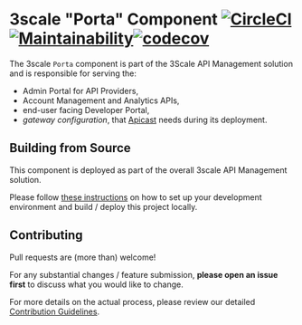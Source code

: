# 3scale "Porta" Component [![CircleCI](https://circleci.com/gh/3scale/porta.svg?style=svg)](https://circleci.com/gh/3scale/porta)[![Maintainability](https://api.codeclimate.com/v1/badges/1fe7e330e8507ea893be/maintainability)](https://codeclimate.com/github/3scale/porta/maintainability)[![codecov](https://codecov.io/gh/3scale/porta/branch/master/graph/badge.svg)](https://codecov.io/gh/3scale/porta)

The 3scale `Porta` component is part of the 3Scale API Management solution and is responsible for serving the:

* Admin Portal for API Providers,
* Account Management and Analytics APIs,
* end-user facing Developer Portal,
* _gateway configuration_, that [Apicast](https://github.com/3scale/apicast) needs during its deployment.

<!-- TODO: potentially add some architecture diagram here -->

## Building from Source

This component is deployed as part of the overall 3scale API Management solution.

Please follow [these instructions](INSTALL.md) on how to set up your development environment and build / deploy this project locally.

## Contributing

Pull requests are (more than) welcome!

For any substantial changes / feature submission, **please open an issue first** to discuss what you would like to change.

For more details on the actual process, please review our detailed [Contribution Guidelines](CONTRIBUTING.md).
